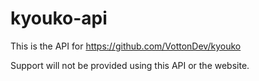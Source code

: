 # kyouko-api

This is the API for https://github.com/VottonDev/kyouko

Support will not be provided using this API or the website.
